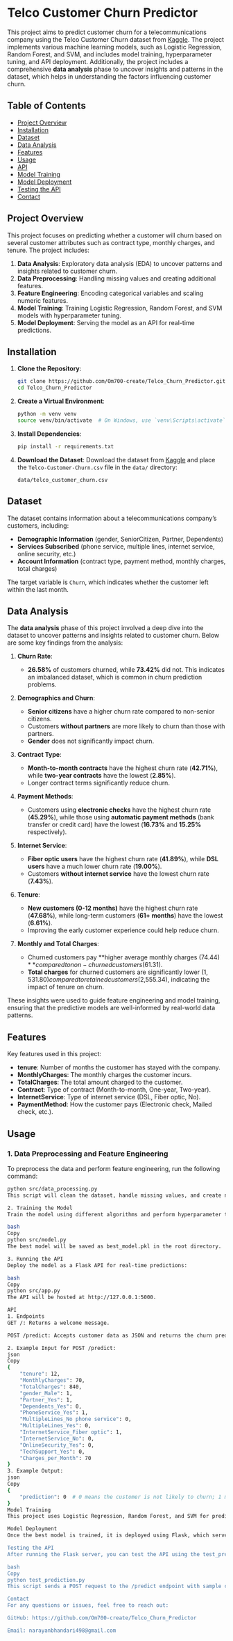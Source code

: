 # Telco Customer Churn Predictor

This project aims to predict customer churn for a telecommunications company using the Telco Customer Churn dataset from [Kaggle](https://www.kaggle.com/datasets/blastchar/telco-customer-churn). The project implements various machine learning models, such as Logistic Regression, Random Forest, and SVM, and includes model training, hyperparameter tuning, and API deployment. Additionally, the project includes a comprehensive **data analysis** phase to uncover insights and patterns in the dataset, which helps in understanding the factors influencing customer churn.

## Table of Contents
- [Project Overview](#project-overview)
- [Installation](#installation)
- [Dataset](#dataset)
- [Data Analysis](#data-analysis)
- [Features](#features)
- [Usage](#usage)
- [API](#api)
- [Model Training](#model-training)
- [Model Deployment](#model-deployment)
- [Testing the API](#testing-the-api)
- [Contact](#contact)

## Project Overview
This project focuses on predicting whether a customer will churn based on several customer attributes such as contract type, monthly charges, and tenure. The project includes:
1. **Data Analysis**: Exploratory data analysis (EDA) to uncover patterns and insights related to customer churn.
2. **Data Preprocessing**: Handling missing values and creating additional features.
3. **Feature Engineering**: Encoding categorical variables and scaling numeric features.
4. **Model Training**: Training Logistic Regression, Random Forest, and SVM models with hyperparameter tuning.
5. **Model Deployment**: Serving the model as an API for real-time predictions.

## Installation

1. **Clone the Repository**:
    ```bash
    git clone https://github.com/Om700-create/Telco_Churn_Predictor.git
    cd Telco_Churn_Predictor
    ```

2. **Create a Virtual Environment**:
    ```bash
    python -m venv venv
    source venv/bin/activate  # On Windows, use `venv\Scripts\activate`
    ```

3. **Install Dependencies**:
    ```bash
    pip install -r requirements.txt
    ```

4. **Download the Dataset**:
    Download the dataset from [Kaggle](https://www.kaggle.com/datasets/blastchar/telco-customer-churn) and place the `Telco-Customer-Churn.csv` file in the `data/` directory:
    ```
    data/telco_customer_churn.csv
    ```

## Dataset
The dataset contains information about a telecommunications company’s customers, including:
- **Demographic Information** (gender, SeniorCitizen, Partner, Dependents)
- **Services Subscribed** (phone service, multiple lines, internet service, online security, etc.)
- **Account Information** (contract type, payment method, monthly charges, total charges)

The target variable is `Churn`, which indicates whether the customer left within the last month.

## Data Analysis
The **data analysis** phase of this project involved a deep dive into the dataset to uncover patterns and insights related to customer churn. Below are some key findings from the analysis:

1. **Churn Rate**: 
   - **26.58%** of customers churned, while **73.42%** did not. This indicates an imbalanced dataset, which is common in churn prediction problems.

2. **Demographics and Churn**:
   - **Senior citizens** have a higher churn rate compared to non-senior citizens.
   - Customers **without partners** are more likely to churn than those with partners.
   - **Gender** does not significantly impact churn.

3. **Contract Type**:
   - **Month-to-month contracts** have the highest churn rate (**42.71%**), while **two-year contracts** have the lowest (**2.85%**).
   - Longer contract terms significantly reduce churn.

4. **Payment Methods**:
   - Customers using **electronic checks** have the highest churn rate (**45.29%**), while those using **automatic payment methods** (bank transfer or credit card) have the lowest (**16.73%** and **15.25%** respectively).

5. **Internet Service**:
   - **Fiber optic users** have the highest churn rate (**41.89%**), while **DSL users** have a much lower churn rate (**19.00%**).
   - Customers **without internet service** have the lowest churn rate (**7.43%**).

6. **Tenure**:
   - **New customers (0-12 months)** have the highest churn rate (**47.68%**), while long-term customers (**61+ months**) have the lowest (**6.61%**).
   - Improving the early customer experience could help reduce churn.

7. **Monthly and Total Charges**:
   - Churned customers pay **higher average monthly charges ($74.44)** compared to non-churned customers ($61.31).
   - **Total charges** for churned customers are significantly lower ($1,531.80) compared to retained customers ($2,555.34), indicating the impact of tenure on churn.

These insights were used to guide feature engineering and model training, ensuring that the predictive models are well-informed by real-world data patterns.

## Features
Key features used in this project:
- **tenure**: Number of months the customer has stayed with the company.
- **MonthlyCharges**: The monthly charges the customer incurs.
- **TotalCharges**: The total amount charged to the customer.
- **Contract**: Type of contract (Month-to-month, One-year, Two-year).
- **InternetService**: Type of internet service (DSL, Fiber optic, No).
- **PaymentMethod**: How the customer pays (Electronic check, Mailed check, etc.).

## Usage

### 1. Data Preprocessing and Feature Engineering
To preprocess the data and perform feature engineering, run the following command:
```bash
python src/data_processing.py
This script will clean the dataset, handle missing values, and create new features. The processed data will be saved in the data/processed/ folder.

2. Training the Model
Train the model using different algorithms and perform hyperparameter tuning:

bash
Copy
python src/model.py
The best model will be saved as best_model.pkl in the root directory.

3. Running the API
Deploy the model as a Flask API for real-time predictions:

bash
Copy
python src/app.py
The API will be hosted at http://127.0.0.1:5000.

API
1. Endpoints
GET /: Returns a welcome message.

POST /predict: Accepts customer data as JSON and returns the churn prediction.

2. Example Input for POST /predict:
json
Copy
{
    "tenure": 12,
    "MonthlyCharges": 70,
    "TotalCharges": 840,
    "gender_Male": 1,
    "Partner_Yes": 1,
    "Dependents_Yes": 0,
    "PhoneService_Yes": 1,
    "MultipleLines_No phone service": 0,
    "MultipleLines_Yes": 0,
    "InternetService_Fiber optic": 1,
    "InternetService_No": 0,
    "OnlineSecurity_Yes": 0,
    "TechSupport_Yes": 0,
    "Charges_per_Month": 70
}
3. Example Output:
json
Copy
{
    "prediction": 0  # 0 means the customer is not likely to churn; 1 means the customer is likely to churn.
}
Model Training
This project uses Logistic Regression, Random Forest, and SVM for predicting churn. The models are tuned using GridSearchCV to find the best hyperparameters, and the best model is saved for deployment.

Model Deployment
Once the best model is trained, it is deployed using Flask, which serves predictions via an API. The API accepts JSON input and returns churn predictions based on the customer's data.

Testing the API
After running the Flask server, you can test the API using the test_prediction.py script:

bash
Copy
python test_prediction.py
This script sends a POST request to the /predict endpoint with sample customer data and prints the churn prediction.

Contact
For any questions or issues, feel free to reach out:

GitHub: https://github.com/Om700-create/Telco_Churn_Predictor

Email: narayanbhandari498@gmail.com

